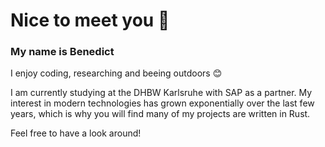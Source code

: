 # Nice to meet you 👋
### My name is Benedict

I enjoy coding, researching and beeing outdoors 😊

I am currently studying at the DHBW Karlsruhe with SAP as a partner.
My interest in modern technologies has grown exponentially over the last few years, which is why you will find many of my projects are written in Rust.

Feel free to have a look around!
